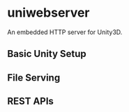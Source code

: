 # uniwebserver
An embedded HTTP server for Unity3D.

## Basic Unity Setup

## File Serving

## REST APIs
